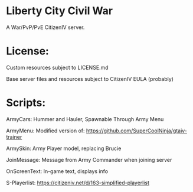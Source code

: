 # Liberty City Civil War
A War/PvP/PvE CitizenIV server.

# License:
Custom resources subject to LICENSE.md

Base server files and resources subject to CitizenIV EULA (probably)

# Scripts:

ArmyCars: Hummer and Hauler, Spawnable Through Army Menu

ArmyMenu: Modified version of: https://github.com/SuperCoolNinja/gtaiv-trainer

ArmySkin: Army Player model, replacing Brucie

JoinMessage: Message from Army Commander when joining server

OnScreenText: In-game text, displays info

S-Playerlist: https://citizeniv.net/d/163-simplified-playerlist
